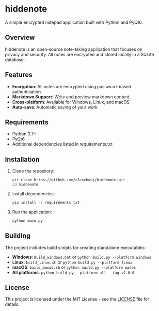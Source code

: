 # hiddenote

A simple encrypted notepad application built with Python and PyQt6.

## Overview

hiddenote is an open-source note-taking application that focuses on privacy and security. All notes are encrypted and stored locally in a SQLite database.

## Features

- **Encryption**: All notes are encrypted using password-based authentication
- **Markdown Support**: Write and preview markdown content
- **Cross-platform**: Available for Windows, Linux, and macOS
- **Auto-save**: Automatic saving of your work

## Requirements

- Python 3.7+
- PyQt6
- Additional dependencies listed in requirements.txt

## Installation

1. Clone the repository:

   ```bash
   git clone https://github.com/alexchwoj/hiddenote.git
   cd hiddenote
   ```

2. Install dependencies:

   ```bash
   pip install -r requirements.txt
   ```

3. Run the application:
   ```bash
   python main.py
   ```

## Building

The project includes build scripts for creating standalone executables:

- **Windows**: `build_windows.bat` or `python build.py --platform windows`
- **Linux**: `build_linux.sh` or `python build.py --platform linux`
- **macOS**: `build_macos.sh` or `python build.py --platform macos`
- **All platforms**: `python build.py --platform all --tag v1.0.0`


## License

This project is licensed under the MIT License - see the [LICENSE](LICENSE) file for details.
